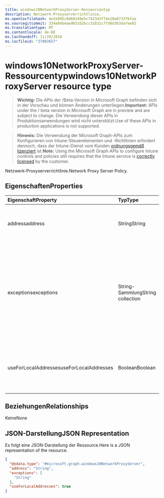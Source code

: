 ```yaml
---
title: windows10NetworkProxyServer-Ressourcentyp
description: Netzwerk-Proxyserverrichtlinie.
ms.openlocfilehash: 4e2e995c8d66249e5c742343f74e18e87337bfaa
ms.sourcegitcommit: 334e84b4aed63162bcc31831cffd6d363dafee02
ms.translationtype: MT
ms.contentlocale: de-DE
ms.lasthandoff: 11/29/2018
ms.locfileid: "27063657"
---
```

# <a name="windows10networkproxyserver-resource-type"></a><span data-ttu-id="8e485-103">windows10NetworkProxyServer-Ressourcentyp</span><span class="sxs-lookup"><span data-stu-id="8e485-103">windows10NetworkProxyServer resource type</span></span>

> <span data-ttu-id="8e485-104">**Wichtig:** Die APIs der /Beta-Version in Microsoft Graph befinden sich in der Vorschau und können Änderungen unterliegen.</span><span class="sxs-lookup"><span data-stu-id="8e485-104">**Important:** APIs under the / beta version in Microsoft Graph are in preview and are subject to change.</span></span> <span data-ttu-id="8e485-105">Die Verwendung dieser APIs in Produktionsanwendungen wird nicht unterstützt.</span><span class="sxs-lookup"><span data-stu-id="8e485-105">Use of these APIs in production applications is not supported.</span></span>

> <span data-ttu-id="8e485-106">**Hinweis:** Die Verwendung der Microsoft Graph-APIs zum Konfigurieren von Intune-Steuerelementen und -Richtlinien erfordert dennoch, dass der Intune-Dienst vom Kunden [ordnungsgemäß lizenziert](https://go.microsoft.com/fwlink/?linkid=839381) ist.</span><span class="sxs-lookup"><span data-stu-id="8e485-106">**Note:** Using the Microsoft Graph APIs to configure Intune controls and policies still requires that the Intune service is [correctly licensed](https://go.microsoft.com/fwlink/?linkid=839381) by the customer.</span></span>

<span data-ttu-id="8e485-107">Netzwerk-Proxyserverrichtlinie.</span><span class="sxs-lookup"><span data-stu-id="8e485-107">Network Proxy Server Policy.</span></span>
## <a name="properties"></a><span data-ttu-id="8e485-108">Eigenschaften</span><span class="sxs-lookup"><span data-stu-id="8e485-108">Properties</span></span>
|<span data-ttu-id="8e485-109">Eigenschaft</span><span class="sxs-lookup"><span data-stu-id="8e485-109">Property</span></span>|<span data-ttu-id="8e485-110">Typ</span><span class="sxs-lookup"><span data-stu-id="8e485-110">Type</span></span>|<span data-ttu-id="8e485-111">Beschreibung</span><span class="sxs-lookup"><span data-stu-id="8e485-111">Description</span></span>|
|:---|:---|:---|
|<span data-ttu-id="8e485-112">address</span><span class="sxs-lookup"><span data-stu-id="8e485-112">address</span></span>|<span data-ttu-id="8e485-113">String</span><span class="sxs-lookup"><span data-stu-id="8e485-113">String</span></span>|<span data-ttu-id="8e485-114">Adresse des Proxyservers.</span><span class="sxs-lookup"><span data-stu-id="8e485-114">Address to the proxy server.</span></span> <span data-ttu-id="8e485-115">Geben Sie eine Adresse im Format <server>\[":"<port>\] an.</span><span class="sxs-lookup"><span data-stu-id="8e485-115">Specify an address in the format <server>\[“:”<port>\]</span></span>|
|<span data-ttu-id="8e485-116">exceptions</span><span class="sxs-lookup"><span data-stu-id="8e485-116">exceptions</span></span>|<span data-ttu-id="8e485-117">String-Sammlung</span><span class="sxs-lookup"><span data-stu-id="8e485-117">String collection</span></span>|<span data-ttu-id="8e485-118">Adressen, die den Proxyserver nicht verwenden sollten.</span><span class="sxs-lookup"><span data-stu-id="8e485-118">Addresses that should not use the proxy server.</span></span> <span data-ttu-id="8e485-119">Das System verwendet den Proxyserver nicht für Adressen, die mit den Angaben in diesem Knoten beginnen.</span><span class="sxs-lookup"><span data-stu-id="8e485-119">The system will not use the proxy server for addresses beginning with what is specified in this node.</span></span>|
|<span data-ttu-id="8e485-120">useForLocalAddresses</span><span class="sxs-lookup"><span data-stu-id="8e485-120">useForLocalAddresses</span></span>|<span data-ttu-id="8e485-121">Boolean</span><span class="sxs-lookup"><span data-stu-id="8e485-121">Boolean</span></span>|<span data-ttu-id="8e485-122">Gibt an, ob der Proxyserver für lokale (Intranet-)Adressen verwendet werden soll.</span><span class="sxs-lookup"><span data-stu-id="8e485-122">Specifies whether the proxy server should be used for local (intranet) addresses.</span></span>|

## <a name="relationships"></a><span data-ttu-id="8e485-123">Beziehungen</span><span class="sxs-lookup"><span data-stu-id="8e485-123">Relationships</span></span>
<span data-ttu-id="8e485-124">Keine</span><span class="sxs-lookup"><span data-stu-id="8e485-124">None</span></span>
## <a name="json-representation"></a><span data-ttu-id="8e485-125">JSON-Darstellung</span><span class="sxs-lookup"><span data-stu-id="8e485-125">JSON Representation</span></span>
<span data-ttu-id="8e485-126">Es folgt eine JSON-Darstellung der Ressource.</span><span class="sxs-lookup"><span data-stu-id="8e485-126">Here is a JSON representation of the resource.</span></span>
<!-- {
  "blockType": "resource",
  "@odata.type": "microsoft.graph.windows10NetworkProxyServer"
}
-->
``` json
{
  "@odata.type": "#microsoft.graph.windows10NetworkProxyServer",
  "address": "String",
  "exceptions": [
    "String"
  ],
  "useForLocalAddresses": true
}
```





